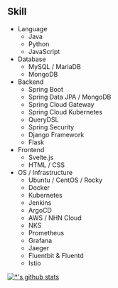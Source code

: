 ## Skill
- Language
  - Java
  - Python
  - JavaScript
- Database
  - MySQL / MariaDB
  - MongoDB
- Backend
  - Spring Boot
  - Spring Data JPA / MongoDB
  - Spring Cloud Gateway
  - Spring Cloud Kubernetes
  - QueryDSL
  - Spring Security
  - Django Framework
  - Flask
- Frontend
  - Svelte.js
  - HTML / CSS
- OS / Infrastructure
  - Ubuntu / CentOS / Rocky
  - Docker
  - Kubernetes
  - Jenkins
  - ArgoCD
  - AWS / NHN Cloud
  - NKS
  - Prometheus
  - Grafana
  - Jaeger
  - Fluentbit & Fluentd
  - Istio

[![*'s github stats](https://github-readme-stats.vercel.app/api?username=mrcocoball)](https://github.com/mrcocoball)
